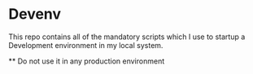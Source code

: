 # Devenv

This repo contains all of the mandatory scripts which I use to startup a Development environment in my local system. 
















** Do not use it in any production environment
